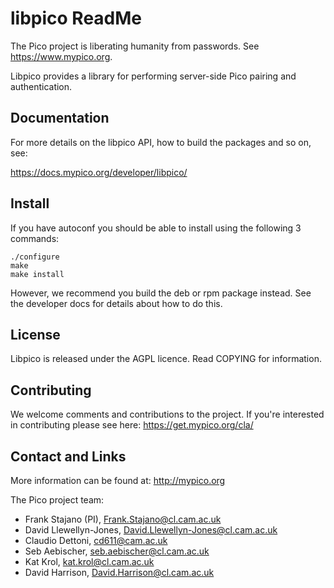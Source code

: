 # libpico ReadMe

The Pico project is liberating humanity from passwords. See https://www.mypico.org.

Libpico provides a library for performing server-side Pico pairing and authentication.

## Documentation

For more details on the libpico API, how to build the packages and so on, see:

https://docs.mypico.org/developer/libpico/

## Install

If you have autoconf you should be able to install using the following 3 commands:

```
./configure
make
make install
```

However, we recommend you build the deb or rpm package instead. See the developer docs for details about how to do this.

## License

Libpico is released under the AGPL licence. Read COPYING for information.

## Contributing

We welcome comments and contributions to the project. If you're interested in contributing please see here: https://get.mypico.org/cla/

## Contact and Links

More information can be found at: http://mypico.org

The Pico project team:
 * Frank Stajano (PI), Frank.Stajano@cl.cam.ac.uk
 * David Llewellyn-Jones, David.Llewellyn-Jones@cl.cam.ac.uk
 * Claudio Dettoni, cd611@cam.ac.uk
 * Seb Aebischer, seb.aebischer@cl.cam.ac.uk
 * Kat Krol, kat.krol@cl.cam.ac.uk
 * David Harrison, David.Harrison@cl.cam.ac.uk

